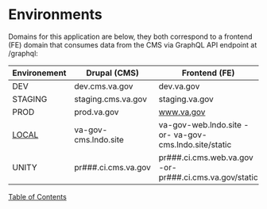 # Environments

Domains for this application are below, they both correspond to a frontend (FE) domain that consumes data from the CMS via GraphQL API endpoint at /graphql:

| Environement | Drupal (CMS)           | Frontend (FE)              |
| ------------ | ---------------------- | -------------------------- |
| DEV          | dev.cms.va.gov         | dev.va.gov                 |
| STAGING      | staging.cms.va.gov     | staging.va.gov             |
| PROD         | prod.va.gov            | www.va.gov                 |
| [LOCAL](local.md)        | va-gov-cms.lndo.site   | va-gov-web.lndo.site  -or- va-gov-cms.lndo.site/static |
| UNITY        |  pr###.ci.cms.va.gov   |  pr###.ci.cms.web.va.gov -or-  pr###.ci.cms.va.gov/static |


[Table of Contents](../README.md)
